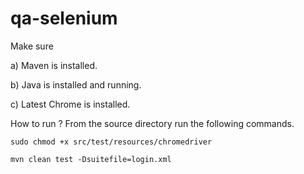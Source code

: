 # qa-selenium

Make sure 

a) Maven is installed.

b) Java is installed and running.

c) Latest Chrome is installed.


How to run ? From the source directory run the following commands.


    sudo chmod +x src/test/resources/chromedriver 

    mvn clean test -Dsuitefile=login.xml
